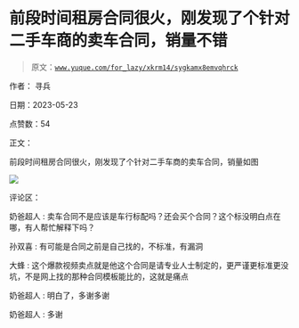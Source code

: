 # 前段时间租房合同很火，刚发现了个针对二手车商的卖车合同，销量不错

> 原文：[`www.yuque.com/for_lazy/xkrm14/sygkamx8emvqhrck`](https://www.yuque.com/for_lazy/xkrm14/sygkamx8emvqhrck)

作者： 寻兵

日期：2023-05-23

点赞数：54

正文：

前段时间租房合同很火，刚发现了个针对二手车商的卖车合同，销量如图

![](img/4544b38c5bde9c8082d5cdd67487e340.png)

评论区：

奶爸超人 : 卖车合同不是应该是车行标配吗？还会买个合同？这个标没明白点在哪，有人帮忙解释下吗？

孙双喜 : 有可能是合同之前是自己找的，不标准，有漏洞

大蜂 : 这个爆款视频卖点就是他这个合同是请专业人士制定的，更严谨更标准更没坑，不是网上找的那种合同模板能比的，这就是痛点

奶爸超人 : 明白了，多谢多谢

奶爸超人 : 多谢

